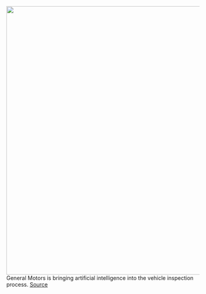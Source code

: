 <img src='https://cdn.vox-cdn.com/thumbor/qCiI99KxDUxAhO6at0psC2Yft5w=/0x0:5307x3636/1200x800/filters:focal(2230x1394:3078x2242)/cdn.vox-cdn.com/uploads/chorus_image/image/71005178/_MG_4186.0.jpg' width='700px' /><br/>
General Motors is bringing artificial intelligence into the vehicle inspection process.
<a href='https://www.theverge.com/2022/6/22/23178966/general-motors-uveye-vehicle-inspection-ai-investment'> Source <a/>